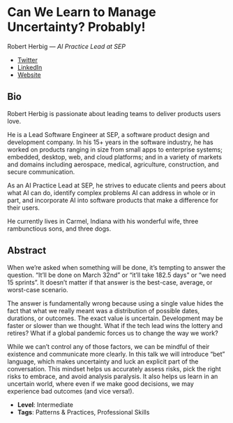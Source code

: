 # Can We Learn to Manage Uncertainty? Probably!

Robert Herbig &mdash; *AI Practice Lead at SEP*

- [Twitter](https://twitter.com/RobertHerbig)
- [LinkedIn](https://www.linkedin.com/in/RobertHerbig)
- [Website](https://www.RobertHerbig.com/)

## Bio

Robert Herbig is passionate about leading teams to deliver products users love.

He is a Lead Software Engineer at SEP, a software product design and development company. In his 15+ years in the software industry, he has worked on products ranging in size from small apps to enterprise systems; embedded, desktop, web, and cloud platforms; and in a variety of markets and domains including aerospace, medical, agriculture, construction, and secure communication.

As an AI Practice Lead at SEP, he strives to educate clients and peers about what AI can do, identify complex problems AI can address in whole or in part, and incorporate AI into software products that make a difference for their users.

He currently lives in Carmel, Indiana with his wonderful wife, three rambunctious sons, and three dogs.

## Abstract

When we’re asked when something will be done, it’s tempting to answer the question. “It’ll be done on March 32nd” or “it’ll take 182.5 days” or “we need 15 sprints”. It doesn’t matter if that answer is the best-case, average, or worst-case scenario.

The answer is fundamentally wrong because using a single value hides the fact that what we really meant was a distribution of possible dates, durations, or outcomes. The exact value is uncertain. Development may be faster or slower than we thought. What if the tech lead wins the lottery and retires? What if a global pandemic forces us to change the way we work?

While we can’t control any of those factors, we can be mindful of their existence and communicate more clearly. In this talk we will introduce “bet” language, which makes uncertainty and luck an explicit part of the conversation. This mindset helps us accurately assess risks, pick the right risks to embrace, and avoid analysis paralysis. It also helps us learn in an uncertain world, where even if we make good decisions, we may experience bad outcomes (and vice versa!).

- **Level**: Intermediate
- **Tags**: Patterns & Practices, Professional Skills
  